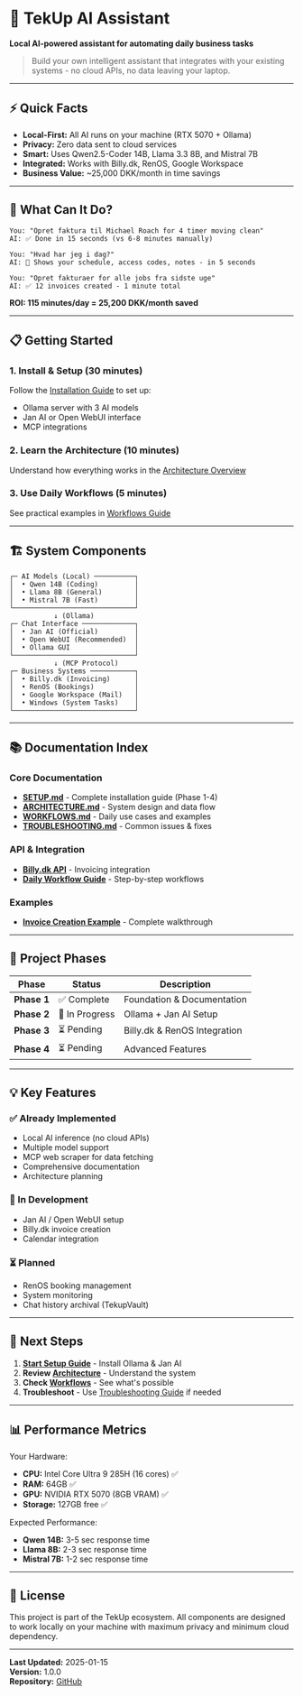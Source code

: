 # 🚀 TekUp AI Assistant

**Local AI-powered assistant for automating daily business tasks**

> Build your own intelligent assistant that integrates with your existing systems - no cloud APIs, no data leaving your laptop.

---

## ⚡ Quick Facts

- **Local-First:** All AI runs on your machine (RTX 5070 + Ollama)
- **Privacy:** Zero data sent to cloud services
- **Smart:** Uses Qwen2.5-Coder 14B, Llama 3.3 8B, and Mistral 7B
- **Integrated:** Works with Billy.dk, RenOS, Google Workspace
- **Business Value:** ~25,000 DKK/month in time savings

---

## 🎯 What Can It Do?

```
You: "Opret faktura til Michael Roach for 4 timer moving clean"
AI: ✅ Done in 15 seconds (vs 6-8 minutes manually)

You: "Hvad har jeg i dag?"
AI: 📅 Shows your schedule, access codes, notes - in 5 seconds

You: "Opret fakturaer for alle jobs fra sidste uge"
AI: ✅ 12 invoices created - 1 minute total
```

**ROI: 115 minutes/day = 25,200 DKK/month saved**

---

## 📋 Getting Started

### 1. **Install & Setup** (30 minutes)
Follow the [Installation Guide](SETUP.md) to set up:
- Ollama server with 3 AI models
- Jan AI or Open WebUI interface
- MCP integrations

### 2. **Learn the Architecture** (10 minutes)
Understand how everything works in the [Architecture Overview](ARCHITECTURE.md)

### 3. **Use Daily Workflows** (5 minutes)
See practical examples in [Workflows Guide](WORKFLOWS.md)

---

## 🏗️ System Components

```
┌─ AI Models (Local) ──────────┐
│  • Qwen 14B (Coding)         │
│  • Llama 8B (General)        │
│  • Mistral 7B (Fast)         │
└──────────────────────────────┘
           ↓ (Ollama)
┌─ Chat Interface ─────────────┐
│  • Jan AI (Official)         │
│  • Open WebUI (Recommended)  │
│  • Ollama GUI                │
└──────────────────────────────┘
           ↓ (MCP Protocol)
┌─ Business Systems ───────────┐
│  • Billy.dk (Invoicing)      │
│  • RenOS (Bookings)          │
│  • Google Workspace (Mail)   │
│  • Windows (System Tasks)    │
└──────────────────────────────┘
```

---

## 📚 Documentation Index

### Core Documentation
- **[SETUP.md](SETUP.md)** - Complete installation guide (Phase 1-4)
- **[ARCHITECTURE.md](ARCHITECTURE.md)** - System design and data flow
- **[WORKFLOWS.md](WORKFLOWS.md)** - Daily use cases and examples
- **[TROUBLESHOOTING.md](TROUBLESHOOTING.md)** - Common issues & fixes

### API & Integration
- **[Billy.dk API](api/tekup-billy-api.md)** - Invoicing integration
- **[Daily Workflow Guide](guides/daily-workflow.md)** - Step-by-step workflows

### Examples
- **[Invoice Creation Example](examples/create-invoice.md)** - Complete walkthrough

---

## 🔄 Project Phases

| Phase | Status | Description |
|-------|--------|-------------|
| **Phase 1** | ✅ Complete | Foundation & Documentation |
| **Phase 2** | 🔄 In Progress | Ollama + Jan AI Setup |
| **Phase 3** | ⏳ Pending | Billy.dk & RenOS Integration |
| **Phase 4** | ⏳ Pending | Advanced Features |

---

## 💡 Key Features

### ✅ Already Implemented
- Local AI inference (no cloud APIs)
- Multiple model support
- MCP web scraper for data fetching
- Comprehensive documentation
- Architecture planning

### 🔄 In Development
- Jan AI / Open WebUI setup
- Billy.dk invoice creation
- Calendar integration

### ⏳ Planned
- RenOS booking management
- System monitoring
- Chat history archival (TekupVault)

---

## 🚀 Next Steps

1. **[Start Setup Guide](SETUP.md)** - Install Ollama & Jan AI
2. **Review [Architecture](ARCHITECTURE.md)** - Understand the system
3. **Check [Workflows](WORKFLOWS.md)** - See what's possible
4. **Troubleshoot** - Use [Troubleshooting Guide](TROUBLESHOOTING.md) if needed

---

## 📊 Performance Metrics

Your Hardware:
- **CPU:** Intel Core Ultra 9 285H (16 cores) ✅
- **RAM:** 64GB ✅
- **GPU:** NVIDIA RTX 5070 (8GB VRAM) ✅
- **Storage:** 127GB free ✅

Expected Performance:
- **Qwen 14B:** 3-5 sec response time
- **Llama 8B:** 2-3 sec response time
- **Mistral 7B:** 1-2 sec response time

---

## 📝 License

This project is part of the TekUp ecosystem. All components are designed to work locally on your machine with maximum privacy and minimum cloud dependency.

---

**Last Updated:** 2025-01-15  
**Version:** 1.0.0  
**Repository:** [GitHub](https://github.com/JonasAbde/tekup-ai-assistant)
